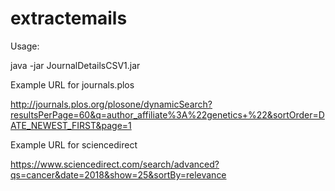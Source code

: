 # extractemails

Usage:

java -jar JournalDetailsCSV1.jar

Example URL for journals.plos

http://journals.plos.org/plosone/dynamicSearch?resultsPerPage=60&q=author_affiliate%3A%22genetics+%22&sortOrder=DATE_NEWEST_FIRST&page=1

Example URL for sciencedirect

https://www.sciencedirect.com/search/advanced?qs=cancer&date=2018&show=25&sortBy=relevance 
